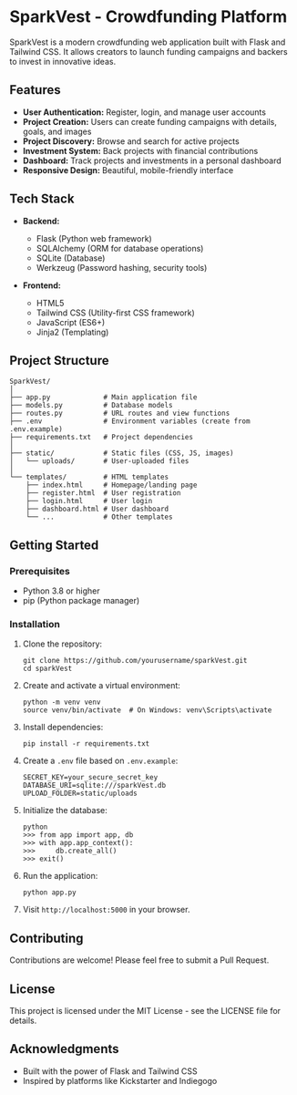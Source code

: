 # SparkVest - Crowdfunding Platform

SparkVest is a modern crowdfunding web application built with Flask and Tailwind CSS. It allows creators to launch funding campaigns and backers to invest in innovative ideas.

## Features

- **User Authentication:** Register, login, and manage user accounts
- **Project Creation:** Users can create funding campaigns with details, goals, and images
- **Project Discovery:** Browse and search for active projects
- **Investment System:** Back projects with financial contributions
- **Dashboard:** Track projects and investments in a personal dashboard
- **Responsive Design:** Beautiful, mobile-friendly interface

## Tech Stack

- **Backend:**
  - Flask (Python web framework)
  - SQLAlchemy (ORM for database operations)
  - SQLite (Database)
  - Werkzeug (Password hashing, security tools)

- **Frontend:**
  - HTML5
  - Tailwind CSS (Utility-first CSS framework)
  - JavaScript (ES6+)
  - Jinja2 (Templating)

## Project Structure

```
SparkVest/
│
├── app.py             # Main application file
├── models.py          # Database models
├── routes.py          # URL routes and view functions
├── .env               # Environment variables (create from .env.example)
├── requirements.txt   # Project dependencies
│
├── static/            # Static files (CSS, JS, images)
│   └── uploads/       # User-uploaded files
│
└── templates/         # HTML templates
    ├── index.html     # Homepage/landing page
    ├── register.html  # User registration
    ├── login.html     # User login
    ├── dashboard.html # User dashboard
    └── ...            # Other templates
```

## Getting Started

### Prerequisites

- Python 3.8 or higher
- pip (Python package manager)

### Installation

1. Clone the repository:
   ```
   git clone https://github.com/yourusername/sparkVest.git
   cd sparkVest
   ```

2. Create and activate a virtual environment:
   ```
   python -m venv venv
   source venv/bin/activate  # On Windows: venv\Scripts\activate
   ```

3. Install dependencies:
   ```
   pip install -r requirements.txt
   ```

4. Create a `.env` file based on `.env.example`:
   ```
   SECRET_KEY=your_secure_secret_key
   DATABASE_URI=sqlite:///sparkVest.db
   UPLOAD_FOLDER=static/uploads
   ```

5. Initialize the database:
   ```
   python
   >>> from app import app, db
   >>> with app.app_context():
   >>>     db.create_all()
   >>> exit()
   ```

6. Run the application:
   ```
   python app.py
   ```

7. Visit `http://localhost:5000` in your browser.

## Contributing

Contributions are welcome! Please feel free to submit a Pull Request.

## License

This project is licensed under the MIT License - see the LICENSE file for details.

## Acknowledgments

- Built with the power of Flask and Tailwind CSS
- Inspired by platforms like Kickstarter and Indiegogo 
